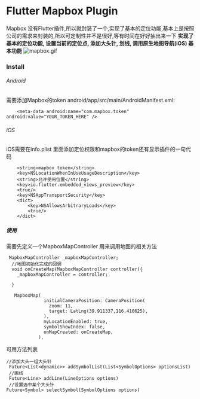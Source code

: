 # Flutter Mapbox Plugin
Mapbox 没有Flutter插件,所以就封装了一个,实现了基本的定位功能,基本上是按照公司的需求来封装的,所以可定制性并不是很好,等有时间在好好抽出来一下
**实现了
基本的定位功能,
设置当前的定位点,
添加大头针,
划线,
调用原生地图导航(iOS)
基本功能**
![mapbox.gif]('https://github.com/jzpenga/flutter_plugin_mapbox/blob/master/mapbox.gif')


### Install
###### Android
需要添加Mapbox的token android/app/src/main/AndroidManifest.xml:
```<application ...
    <meta-data android:name="com.mapbox.token" android:value="YOUR_TOKEN_HERE" />
```
###### iOS
iOS需要在info.plist 里面添加定位权限和mapbox的token还有显示插件的一句代码
```<key>MGLMapboxAccessToken</key>
	<string>mapbox token</string>
	<key>NSLocationWhenInUseUsageDescription</key>
	<string>允许使用位置</string>
	<key>io.flutter.embedded_views_preview</key>
	<true/>
	<key>NSAppTransportSecurity</key>
	<dict>
		<key>NSAllowsArbitraryLoads</key>
		<true/>
	</dict>
```

##### 使用
需要先定义一个MapboxMapController 用来调用地图的相关方法


```
 MapboxMapController _mapboxMapController;
  //地图初始化完成的回调
  void onCreateMap(MapboxMapController controller){
    _mapboxMapController = controller;
    
  }
  
   MapboxMap(
              initialCameraPosition: CameraPosition(
                zoom: 11,
                target: LatLng(39.911337,116.410625),
              ),
              myLocationEnabled: true,
              symbolShowIndex: false,
              onMapCreated: onCreateMap,
            ),

```
可用方法列表
```
//添加大头一组大头针
 Future<List<dynamic>> addSymbolList(List<SymbolOptions> optionsList) 
 //画线
 Future<Line> addLine(LineOptions options)
 //设置选中某个大头针
Future<Symbol> selectSymbol(SymbolOptions options)
```

